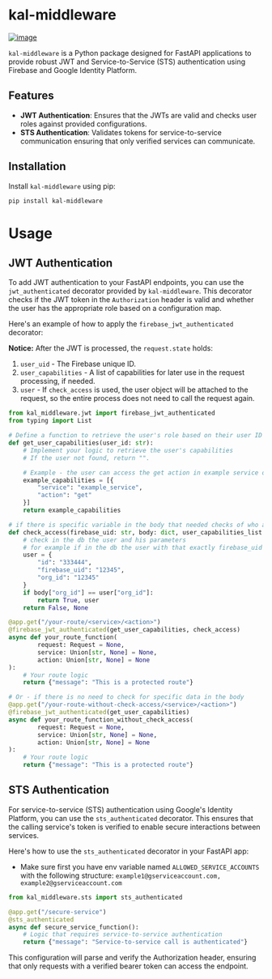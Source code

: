 # kal-middleware


[![image](https://img.shields.io/pypi/v/kal-middleware.svg)](https://pypi.python.org/pypi/kal-middleware)

`kal-middleware` is a Python package designed for FastAPI applications to provide robust JWT and Service-to-Service (STS) authentication using Firebase and Google Identity Platform.

## Features

- **JWT Authentication**: Ensures that the JWTs are valid and checks user roles against provided configurations.
- **STS Authentication**: Validates tokens for service-to-service communication ensuring that only verified services can communicate.

## Installation

Install `kal-middleware` using pip:

```bash
pip install kal-middleware
```

# Usage

## JWT Authentication

To add JWT authentication to your FastAPI endpoints, you can use the `jwt_authenticated` decorator provided by `kal-middleware`. This decorator checks if the JWT token in the `Authorization` header is valid and whether the user has the appropriate role based on a configuration map.

Here's an example of how to apply the `firebase_jwt_authenticated` decorator:

**Notice:** After the JWT is processed, the `request.state` holds:
1. `user_uid` - The Firebase unique ID.
2. `user_capabilities` - A list of capabilities for later use in the request processing, if needed.
3. `user` - If `check_access` is used, the user object will be attached to the request, so the entire process does not need to call the request again.

```python
from kal_middleware.jwt import firebase_jwt_authenticated
from typing import List

# Define a function to retrieve the user's role based on their user ID
def get_user_capabilities(user_id: str):
    # Implement your logic to retrieve the user's capabilities
    # If the user not found, return "".

    # Example - the user can access the get action in example service only.
    example_capabilities = [{
        "service": "example_service",
        "action": "get"
    }]
    return example_capabilities

# if there is specific variable in the body that needed checks of who access its data only
def check_access(firebase_uid: str, body: dict, user_capabilities_list: List):
    # check in the db the user and his parameters
    # for example if in the db the user with that exactly firebase_uid is:
    user = {
        "id": "333444",
        "firebase_uid": "12345",
        "org_id": "12345"
    }
    if body["org_id"] == user["org_id"]:
        return True, user
    return False, None

@app.get("/your-route/<service>/<action>")
@firebase_jwt_authenticated(get_user_capabilities, check_access)
async def your_route_function(
        request: Request = None,
        service: Union[str, None] = None,
        action: Union[str, None] = None
):
    # Your route logic
    return {"message": "This is a protected route"}

# Or - if there is no need to check for specific data in the body
@app.get("/your-route-without-check-access/<service>/<action>")
@firebase_jwt_authenticated(get_user_capabilities)
async def your_route_function_without_check_access(
        request: Request = None,
        service: Union[str, None] = None,
        action: Union[str, None] = None
):
    # Your route logic
    return {"message": "This is a protected route"}
```

## STS Authentication
For service-to-service (STS) authentication using Google's Identity Platform, you can use the `sts_authenticated` decorator. This ensures that the calling service's token is verified to enable secure interactions between services.

Here's how to use the `sts_authenticated` decorator in your FastAPI app:
- Make sure first you have env variable named `ALLOWED_SERVICE_ACCOUNTS` with the following structure: `example1@gserviceaccount.com, example2@gserviceaccount.com`
```python
from kal_middleware.sts import sts_authenticated

@app.get("/secure-service")
@sts_authenticated
async def secure_service_function():
    # Logic that requires service-to-service authentication
    return {"message": "Service-to-service call is authenticated"}
```
This configuration will parse and verify the Authorization header, ensuring that only requests with a verified bearer token can access the endpoint.

